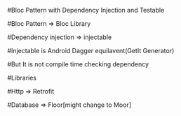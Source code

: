 #Bloc Pattern with Dependency Injection and Testable

#Bloc Pattern => Bloc Library

#Dependency injection => injectable

#Injectable is Android Dagger equilavent(GetIt Generator)

#But It is not compile time checking dependency

#Libraries 

#Http => Retrofit

#Database => Floor[might change to Moor]
